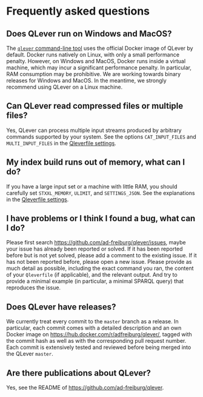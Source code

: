 # Frequently asked questions

## Does QLever run on Windows and MacOS?

The <a href="quickstart/">`qlever` command-line tool</a> uses the official
Docker image of QLever by default. Docker runs natively on Linux, with only a
small performance penalty. However, on Windows and MacOS, Docker runs inside a
virtual machine, which may incur a significant performance penalty. In
particular, RAM consumption may be prohibitive. We are working towards binary
releases for Windows and MacOS. In the meantime, we strongly recommend using
QLever on a Linux machine.

## Can QLever read compressed files or multiple files?

Yes, QLever can process multiple input streams produced by arbitrary commands
supported by your system. See the options `CAT_INPUT_FILES` and
`MULTI_INPUT_FILES` in the [Qleverfile settings](/qleverfile/#section-index).

## My index build runs out of memory, what can I do?

If you have a large input set or a machine with little RAM, you should
carefully set `STXXL_MEMORY`, `ULIMIT`, and `SETTINGS_JSON`. See the
explanations in the [Qleverfile settings](/qleverfile/#section-index).

## I have problems or I think I found a bug, what can I do?

Please first search https://github.com/ad-freiburg/qlever/issues, maybe your
issue has already been reported or solved. If it has been reported before but
is not yet solved, please add a comment to the existing issue. If it has not
been reported before, please open a new issue. Please provide as much detail as
possible, including the exact command you ran, the content of your `Qleverfile`
(if applicable), and the relevant output. And try to provide a minimal example
(in particular, a minimal SPARQL query) that reproduces the issue.

## Does QLever have releases?

We currently treat every commit to the `master` branch as a release. In
particular, each commit comes with a detailed description and an own Docker
image on https://hub.docker.com/r/adfreiburg/qlever/, tagged with the commit
hash as well as with the corresponding pull request number. Each commit is
extensively tested and reviewed before being merged into the QLever `master`.

## Are there publications about QLever?

Yes, see the README of https://github.com/ad-freiburg/qlever.
